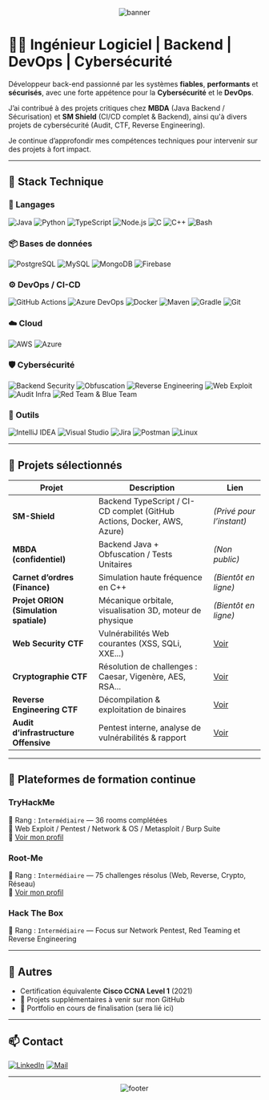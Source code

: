 <p align="center">
  <img src="https://capsule-render.vercel.app/api?type=waving&color=1d0a3b&height=250&section=header&text=Pierre%20Dallara&fontSize=42&fontColor=ffffff" alt="banner"/>
</p>

# 👨‍💻 Ingénieur Logiciel | Backend | DevOps | Cybersécurité

Développeur back-end passionné par les systèmes **fiables**, **performants** et **sécurisés**, avec une forte appétence pour la **Cybersécurité** et le **DevOps**.

J’ai contribué à des projets critiques chez **MBDA** (Java Backend / Sécurisation) et **SM Shield** (CI/CD complet & Backend), ainsi qu'à divers projets de cybersécurité (Audit, CTF, Reverse Engineering).

Je continue d’approfondir mes compétences techniques pour intervenir sur des projets à fort impact.

---

## 🚀 Stack Technique

### 🔧 Langages

![Java](https://img.shields.io/badge/Java-007396?logo=java&logoColor=white)
![Python](https://img.shields.io/badge/Python-3776AB?logo=python&logoColor=white)
![TypeScript](https://img.shields.io/badge/TypeScript-3178C6?logo=typescript&logoColor=white)
![Node.js](https://img.shields.io/badge/Node.js-339933?logo=node.js&logoColor=white)
![C](https://img.shields.io/badge/C-00599C?logo=c&logoColor=white)
![C++](https://img.shields.io/badge/C++-00599C?logo=cplusplus&logoColor=white)
![Bash](https://img.shields.io/badge/Bash-4EAA25?logo=gnubash&logoColor=white)

### 📦 Bases de données

![PostgreSQL](https://img.shields.io/badge/PostgreSQL-336791?logo=postgresql&logoColor=white)
![MySQL](https://img.shields.io/badge/MySQL-4479A1?logo=mysql&logoColor=white)
![MongoDB](https://img.shields.io/badge/MongoDB-47A248?logo=mongodb&logoColor=white)
![Firebase](https://img.shields.io/badge/Firebase-FFCA28?logo=firebase&logoColor=white)

### ⚙️ DevOps / CI-CD

![GitHub Actions](https://img.shields.io/badge/GitHub%20Actions-2088FF?logo=githubactions&logoColor=white)
![Azure DevOps](https://img.shields.io/badge/Azure%20DevOps-0078D7?logo=azuredevops&logoColor=white)
![Docker](https://img.shields.io/badge/Docker-2496ED?logo=docker&logoColor=white)
![Maven](https://img.shields.io/badge/Maven-C71A36?logo=apachemaven&logoColor=white)
![Gradle](https://img.shields.io/badge/Gradle-02303A?logo=gradle&logoColor=white)
![Git](https://img.shields.io/badge/Git-F05032?logo=git&logoColor=white)

### ☁️ Cloud

![AWS](https://img.shields.io/badge/AWS-FF9900?logo=amazonaws&logoColor=white)
![Azure](https://img.shields.io/badge/Azure-0078D4?logo=azure&logoColor=white)

### 🛡️ Cybersécurité

![Backend Security](https://img.shields.io/badge/Sécurisation%20Backend-grey?logo=shield&logoColor=white)
![Obfuscation](https://img.shields.io/badge/Obfuscation-grey?logo=shield&logoColor=white)
![Reverse Engineering](https://img.shields.io/badge/Reverse%20Engineering-grey?logo=shield&logoColor=white)
![Web Exploit](https://img.shields.io/badge/Web%20CTF%20(XSS%2C%20SQLi%2C%20IDOR)-grey?logo=bugatti&logoColor=white)
![Audit Infra](https://img.shields.io/badge/Audit%20Infrastructure-grey?logo=linux&logoColor=white)
![Red Team & Blue Team](https://img.shields.io/badge/Red%20Team%20%26%20Blue%20Team-grey?logo=fortinet&logoColor=white)

### 🧰 Outils

![IntelliJ IDEA](https://img.shields.io/badge/IntelliJ-000000?logo=intellijidea&logoColor=white)
![Visual Studio](https://img.shields.io/badge/Visual%20Studio-5C2D91?logo=visualstudio&logoColor=white)
![Jira](https://img.shields.io/badge/Jira-0052CC?logo=jira&logoColor=white)
![Postman](https://img.shields.io/badge/Postman-FF6C37?logo=postman&logoColor=white)
![Linux](https://img.shields.io/badge/Linux-FCC624?logo=linux&logoColor=black)

---

## 📌 Projets sélectionnés

| Projet | Description | Lien |
|--------|-------------|------|
| **SM-Shield** | Backend TypeScript / CI-CD complet (GitHub Actions, Docker, AWS, Azure) | *(Privé pour l’instant)* |
| **MBDA (confidentiel)** | Backend Java + Obfuscation / Tests Unitaires | *(Non public)* |
| **Carnet d’ordres (Finance)** | Simulation haute fréquence en C++ | *(Bientôt en ligne)* |
| **Projet ORION (Simulation spatiale)** | Mécanique orbitale, visualisation 3D, moteur de physique | *(Bientôt en ligne)* |
| **Web Security CTF** | Vulnérabilités Web courantes (XSS, SQLi, XXE...) | [Voir](https://github.com/pierre-dallara/web-security-ctf) |
| **Cryptographie CTF** | Résolution de challenges : Caesar, Vigenère, AES, RSA... | [Voir](https://github.com/pierre-dallara/cryptography-ctf) |
| **Reverse Engineering CTF** | Décompilation & exploitation de binaires | [Voir](https://github.com/pierre-dallara/reverse-engineering-ctf) |
| **Audit d’infrastructure Offensive** | Pentest interne, analyse de vulnérabilités & rapport | [Voir](https://github.com/pierre-dallara/offensive-security-infra-audit) |

---

## 🧠 Plateformes de formation continue

### TryHackMe
🎯 Rang : `Intermédiaire` — 36 rooms complétées  
🧩 Web Exploit / Pentest / Network & OS / Metasploit / Burp Suite  
🔗 [Voir mon profil](https://tryhackme.com/p/pierre.dallara)

### Root-Me
🎯 Rang : `Intermédiaire` — 75 challenges résolus (Web, Reverse, Crypto, Réseau)  
🔗 [Voir mon profil](https://www.root-me.org/pi2r)

### Hack The Box
🎯 Rang : `Intermédiaire` — Focus sur Network Pentest, Red Teaming et Reverse Engineering  

---

## 📄 Autres

- Certification équivalente **Cisco CCNA Level 1** (2021)
- 🚧 Projets supplémentaires à venir sur mon GitHub
- 🚧 Portfolio en cours de finalisation (sera lié ici)

---

## 📫 Contact

[![LinkedIn](https://img.shields.io/badge/-LinkedIn-0077B5?logo=linkedin&logoColor=white)](https://www.linkedin.com/in/pierre-dallara/)
[![Mail](https://img.shields.io/badge/-Mail-D14836?logo=gmail&logoColor=white)](mailto:pierre.dallara@gmail.com)

---

<p align="center">
  <img src="https://capsule-render.vercel.app/api?type=waving&color=1d0a3b&height=100&section=footer" alt="footer"/>
</p>
